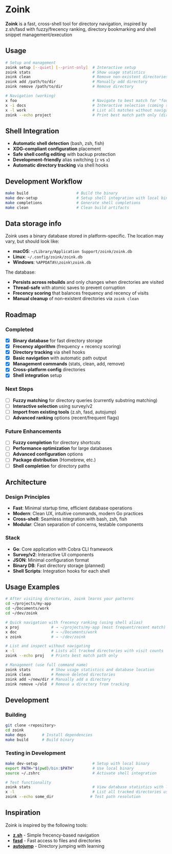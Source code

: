 # Zoink

**Zoink** is a fast, cross-shell tool for directory navigation, inspired by z.sh/fasd with fuzzy/frecency ranking, directory bookmarking and shell snippet management/execution

## Usage
```bash
# Setup and management
zoink setup [--quiet] [--print-only]  # Interactive setup
zoink stats                           # Show usage statistics
zoink clean                           # Remove non-existent directories
zoink add /path/to/dir                # Manually add directory
zoink remove /path/to/dir             # Remove directory

# Navigation (working)
x foo                                 # Navigate to best match for "foo" (shell alias)
x -i docs                             # Interactive selection (coming soon)
x -l work                             # List all matches without navigating
zoink --echo project                  # Print best match path only (direct command)
```

## Shell Integration
- **Automatic shell detection** (bash, zsh, fish)
- **XDG-compliant configuration** placement  
- **Safe shell config editing** with backup protection
- **Development-friendly** alias switching (`z` vs `x`)
- **Automatic directory tracking** via shell hooks

## Development Workflow
```bash
make build                     # Build the binary
make dev-setup                 # Setup shell integration with local binary
make completions               # Generate shell completions
make clean                     # Clean build artifacts
```

## Data storage info

Zoink uses a binary database stored in platform-specific. The location may vary, but should look like:
- **macOS**: `~/Library/Application Support/zoink/zoink.db`
- **Linux**: `~/.config/zoink/zoink.db` 
- **Windows**: `%APPDATA%\zoink\zoink.db`

The database:
- **Persists across rebuilds** and only changes when directories are visited
- **Thread-safe** with atomic saves to prevent corruption
- **Frecency scoring** that balances frequency and recency of visits
- **Manual cleanup** of non-existent directories via `zoink clean`

## Roadmap

### Completed 
- [x] **Binary database** for fast directory storage
- [x] **Frecency algorithm** (frequency + recency scoring)
- [x] **Directory tracking** via shell hooks
- [x] **Basic navigation** with automatic path output
- [x] **Management commands** (stats, clean, add, remove)
- [x] **Cross-platform config** directories
- [x] **Shell integration** setup

### Next Steps
- [ ] **Fuzzy matching** for directory queries (currently substring matching)
- [ ] **Interactive selection** using survey/v2
- [ ] **Import from existing tools** (z.sh, fasd, autojump)
- [ ] **Advanced ranking** options (recent/frequent flags)

### Future Enhancements
- [ ] **Fuzzy completion** for directory shortcuts
- [ ] **Performance optimization** for large databases
- [ ] **Advanced configuration** options
- [ ] **Package distribution** (Homebrew, etc.)
- [ ] **Shell completion** for directory paths

## Architecture

### Design Principles
- **Fast**: Minimal startup time, efficient database operations
- **Modern**: Clean UX, intuitive commands, modern Go practices
- **Cross-shell**: Seamless integration with bash, zsh, fish
- **Modular**: Clean separation of concerns, testable components

### Stack
- **Go**: Core application with Cobra CLI framework
- **Survey/v2**: Interactive UI components
- **JSON**: Minimal configuration format
- **Binary DB**: Fast directory storage (planned)
- **Shell Scripts**: Integration hooks for each shell

## Usage Examples

```bash
# After visiting directories, zoink learns your patterns
cd ~/projects/my-app
cd ~/Documents/work  
cd ~/dev/zoink

# Quick navigation with frecency ranking (using shell alias)
x proj              # → ~/projects/my-app (most frequent/recent match)
x doc               # → ~/Documents/work
x zoink             # → ~/dev/zoink

# List and inspect without navigating
x -l                # Lists all tracked directories with visit counts
zoink --echo proj   # Prints best match path only

# Management (use full command name)
zoink stats         # Show usage statistics and database location
zoink clean         # Remove deleted directories  
zoink add ~/new/dir # Manually add a directory
zoink remove ~/old  # Remove a directory from tracking
```

## Development

### Building
```bash
git clone <repository>
cd zoink
make deps       # Install dependencies
make build      # Build binary
```

### Testing in Development
```bash
make dev-setup                        # Setup with local binary
export PATH="$(pwd)/bin:$PATH"        # Use local binary  
source ~/.zshrc                       # Activate shell integration

# Test functionality
zoink stats                           # View database statistics with location
x -l                                  # List all tracked directories using shell alias
zoink --echo some_dir                # Test path resolution
```

## Inspiration

Zoink is inspired by the following tools:
- **[z.sh](https://github.com/rupa/z)** - Simple frecency-based navigation
- **[fasd](https://github.com/clvv/fasd)** - Fast access to files and directories
- **[autojump](https://github.com/wting/autojump)** - Directory jumping with learning
